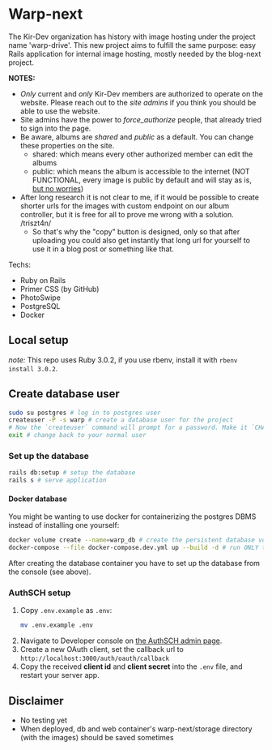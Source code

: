# Warp-next

The Kir-Dev organization has history with image hosting under the project name 'warp-drive'. This new project aims to fulfill the same purpose: easy Rails application for internal image hosting, mostly needed by the blog-next project.

**NOTES:**
* *Only* current and *only* Kir-Dev members are authorized to operate on the website. Please reach out to the *site admins* if you think you should be able to use the website.
* Site admins have the power to *force_authorize* people, that already tried to sign into the page.
* Be aware, albums are *shared* and *public* as a default. You can change these properties on the site.
    * shared: which means every other authorized member can edit the albums
    * public: which means the album is accessible to the internet (NOT FUNCTIONAL, every image is public by default and will stay as is, [but no worries](https://edgeguides.rubyonrails.org/active_storage_overview.html#serving-files))
* After long research it is not clear to me, if it would be possible to create shorter urls for the images with custom endpoint on our album controller, but it is free for all to prove me wrong with a solution. /triszt4n/
  * So that's why the "copy" button is designed, only so that after uploading you could also get instantly that long url for yourself to use it in a blog post or something like that.

Techs:
* Ruby on Rails
* Primer CSS (by GitHub)
* PhotoSwipe
* PostgreSQL
* Docker

## Local setup

*note:* This repo uses Ruby 3.0.2, if you use rbenv, install it with `rbenv install 3.0.2`.

## Create database user

```bash
sudo su postgres # log in to postgres user
createuser -P -s warp # create a database user for the project
# Now the `createuser` command will prompt for a password. Make it `CHANGE-ME`.
exit # change back to your normal user
```

### Set up the database

```bash
rails db:setup # setup the database
rails s # serve application
```

#### Docker database

You might be wanting to use docker for containerizing the postgres DBMS instead of installing one yourself:

```bash
docker volume create --name=warp_db # create the persistent database volume
docker-compose --file docker-compose.dev.yml up --build -d # run ONLY the database container
```

After creating the database container you have to set up the database from the console (see above).

### AuthSCH setup

1. Copy `.env.example` as `.env`:
    ```bash
    mv .env.example .env
    ```
2. Navigate to Developer console on [the AuthSCH admin page](https://auth.sch.bme.hu).
3. Create a new OAuth client, set the callback url to `http://localhost:3000/auth/oauth/callback`
4. Copy the received **client id** and **client secret** into the `.env` file, and restart your server app.

## Disclaimer

* No testing yet
* When deployed, db and web container's warp-next/storage directory (with the images) should be saved sometimes
